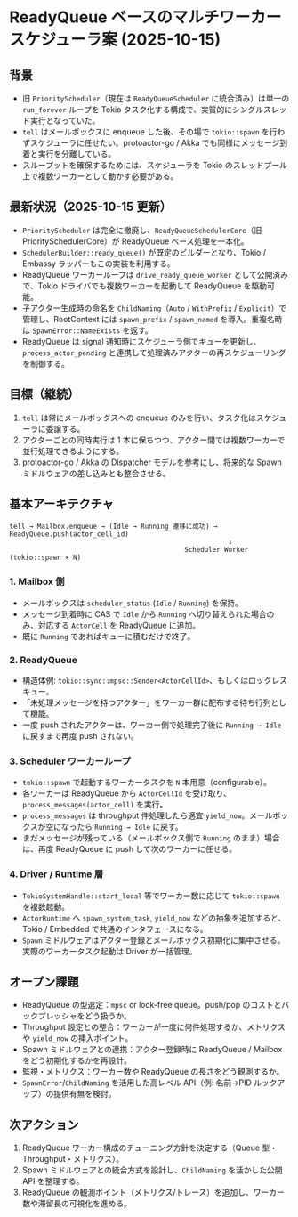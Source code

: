 # ReadyQueue ベースのマルチワーカースケジューラ案 (2025-10-15)

## 背景
- 旧 `PriorityScheduler`（現在は `ReadyQueueScheduler` に統合済み）は単一の `run_forever` ループを Tokio タスク化する構成で、実質的にシングルスレッド実行となっていた。
- `tell` はメールボックスに enqueue した後、その場で `tokio::spawn` を行わずスケジューラに任せたい。protoactor-go / Akka でも同様にメッセージ到着と実行を分離している。
- スループットを確保するためには、スケジューラを Tokio のスレッドプール上で複数ワーカーとして動かす必要がある。

## 最新状況（2025-10-15 更新）
- `PriorityScheduler` は完全に撤廃し、`ReadyQueueSchedulerCore`（旧 PrioritySchedulerCore）が ReadyQueue ベース処理を一本化。
- `SchedulerBuilder::ready_queue()` が既定のビルダーとなり、Tokio / Embassy ラッパーもこの実装を利用する。
- ReadyQueue ワーカーループは `drive_ready_queue_worker` として公開済みで、Tokio ドライバでも複数ワーカーを起動して ReadyQueue を駆動可能。
- 子アクター生成時の命名を `ChildNaming`（`Auto` / `WithPrefix` / `Explicit`）で管理し、RootContext には `spawn_prefix` / `spawn_named` を導入。重複名時は `SpawnError::NameExists` を返す。
- ReadyQueue は signal 通知時にスケジューラ側でキューを更新し、`process_actor_pending` と連携して処理済みアクターの再スケジューリングを制御する。

## 目標（継続）
1. `tell` は常にメールボックスへの enqueue のみを行い、タスク化はスケジューラに委譲する。
2. アクターごとの同時実行は 1 本に保ちつつ、アクター間では複数ワーカーで並行処理できるようにする。
3. protoactor-go / Akka の Dispatcher モデルを参考にし、将来的な Spawn ミドルウェアの差し込みとも整合させる。

## 基本アーキテクチャ

```
tell → Mailbox.enqueue → (Idle → Running 遷移に成功) → ReadyQueue.push(actor_cell_id)
                                                       ↓
                                            Scheduler Worker (tokio::spawn × N)
```

### 1. Mailbox 側
- メールボックスは `scheduler_status` (`Idle` / `Running`) を保持。
- メッセージ到着時に CAS で `Idle` から `Running` へ切り替えられた場合のみ、対応する `ActorCell` を ReadyQueue に追加。
- 既に `Running` であればキューに積むだけで終了。

### 2. ReadyQueue
- 構造体例: `tokio::sync::mpsc::Sender<ActorCellId>`、もしくはロックレスキュー。
- 「未処理メッセージを持つアクター」をワーカー群に配布する待ち行列として機能。
- 一度 push されたアクターは、ワーカー側で処理完了後に `Running → Idle` に戻すまで再度 push されない。

### 3. Scheduler ワーカーループ
- `tokio::spawn` で起動するワーカータスクを `N` 本用意（configurable）。
- 各ワーカーは ReadyQueue から `ActorCellId` を受け取り、`process_messages(actor_cell)` を実行。
- `process_messages` は throughput 件処理したら適宜 `yield_now`。メールボックスが空になったら `Running → Idle` に戻す。
- まだメッセージが残っている（メールボックス側で `Running` のまま）場合は、再度 ReadyQueue に push して次のワーカーに任せる。

### 4. Driver / Runtime 層
- `TokioSystemHandle::start_local` 等でワーカー数に応じて `tokio::spawn` を複数起動。
- `ActorRuntime` へ `spawn_system_task`, `yield_now` などの抽象を追加すると、Tokio / Embedded で共通のインタフェースになる。
- `Spawn` ミドルウェアはアクター登録とメールボックス初期化に集中させる。実際のワーカータスク起動は Driver が一括管理。

## オープン課題
- ReadyQueue の型選定：`mpsc` or lock-free queue。push/pop のコストとバックプレッシャをどう扱うか。
- Throughput 設定との整合：ワーカーが一度に何件処理するか、メトリクスや `yield_now` の挿入ポイント。
- Spawn ミドルウェアとの連携：アクター登録時に ReadyQueue / Mailbox をどう初期化するかを再設計。
- 監視・メトリクス：ワーカー数や ReadyQueue の長さをどう観測するか。
- `SpawnError`/`ChildNaming` を活用した高レベル API（例: 名前→PID ルックアップ）の提供有無を検討。

## 次アクション
1. ReadyQueue ワーカー構成のチューニング方針を決定する（Queue 型・Throughput・メトリクス）。
2. Spawn ミドルウェアとの統合方式を設計し、`ChildNaming` を活かした公開 API を整理する。
3. ReadyQueue の観測ポイント（メトリクス/トレース）を追加し、ワーカー数や滞留長の可視化を進める。
